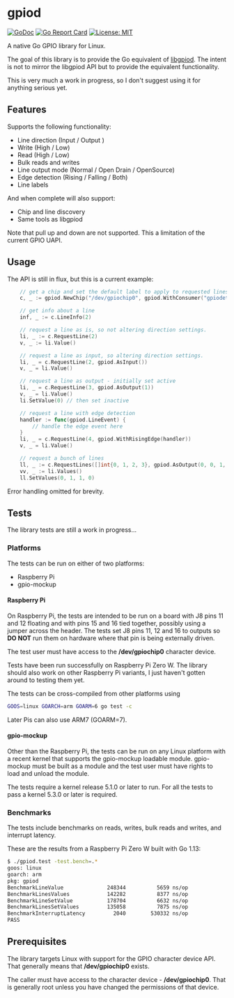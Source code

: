# gpiod

[![GoDoc](https://godoc.org/github.com/warthog618/gpiod?status.svg)](https://godoc.org/github.com/warthog618/gpiod)
[![Go Report Card](https://goreportcard.com/badge/github.com/warthog618/gpiod)](https://goreportcard.com/report/github.com/warthog618/gpiod)
[![License: MIT](https://img.shields.io/badge/License-MIT-yellow.svg)](https://github.com/warthog618/gpiod/blob/master/LICENSE)

A native Go GPIO library for Linux.

The goal of this library is to provide the Go equivalent of [libgpiod](https://git.kernel.org/pub/scm/libs/libgpiod/libgpiod.git/).  The intent is not to mirror the libgpiod API but to provide the equivalent functionality.

This is very much a work in progress, so I don't suggest using it for anything serious yet.

## Features

Supports the following functionality:

- Line direction (Input / Output )
- Write (High / Low)
- Read (High / Low)
- Bulk reads and writes
- Line output mode (Normal / Open Drain / OpenSource)
- Edge detection (Rising / Falling / Both)
- Line labels

And when complete will also support:

- Chip and line discovery
- Same tools as libgpiod

Note that pull up and down are not supported.  This a limitation of the current GPIO UAPI.

## Usage

The API is still in flux, but this is a current example:

```go
    // get a chip and set the default label to apply to requested lines
    c, _ := gpiod.NewChip("/dev/gpiochip0", gpiod.WithConsumer("gpiodetect"))

    // get info about a line
    inf, _ := c.LineInfo(2)

    // request a line as is, so not altering direction settings.
    li, _ := c.RequestLine(2)
    v, _ := li.Value()

    // request a line as input, so altering direction settings.
    li, _ = c.RequestLine(2, gpiod.AsInput())
    v, _ = li.Value()

    // request a line as output - initially set active
    li, _ = c.RequestLine(3, gpiod.AsOutput(1))
    v, _ = li.Value()
    li.SetValue(0) // then set inactive

    // request a line with edge detection
    handler := func(gpiod.LineEvent) {
        // handle the edge event here
    }
    li, _ = c.RequestLine(4, gpiod.WithRisingEdge(handler))
    v, _ = li.Value()

    // request a bunch of lines
    ll, _ := c.RequestLines([]int{0, 1, 2, 3}, gpiod.AsOutput(0, 0, 1, 1))
    vv, _ := li.Values()
    ll.SetValues(0, 1, 1, 0)

```

Error handling omitted for brevity.

## Tests

The library tests are still a work in progress...

### Platforms

The tests can be run on either of two platforms:

- Raspberry Pi
- gpio-mockup

#### Raspberry Pi

On Raspberry Pi, the tests are intended to be run on a board with J8 pins 11 and 12 floating and with pins 15 and 16 tied together, possibly using a jumper across the header.  The tests set J8 pins 11, 12 and 16 to outputs so **DO NOT** run them on hardware where that pin is being externally driven.

The test user must have access to the **/dev/gpiochip0** character device.

Tests have been run successfully on Raspberry Pi Zero W.  The library should also work on other Raspberry Pi variants, I just haven't gotten around to testing them yet.

The tests can be cross-compiled from other platforms using

```sh
GOOS=linux GOARCH=arm GOARM=6 go test -c
```

Later Pis can also use ARM7 (GOARM=7).

#### gpio-mockup

Other than the Raspberry Pi, the tests can be run on any Linux platform with a recent kernel that supports the gpio-mockup loadable module.  gpio-mockup must be built as a module and the test user must have rights to load and unload the module.

The tests require a kernel release 5.1.0 or later to run.  For all the tests to pass a kernel 5.3.0 or later is required.

### Benchmarks

The tests include benchmarks on reads, writes, bulk reads and writes,  and interrupt latency.

These are the results from a Raspberry Pi Zero W built with Go 1.13:

```sh
$ ./gpiod.test -test.bench=.*
goos: linux
goarch: arm
pkg: gpiod
BenchmarkLineValue              248344          5659 ns/op
BenchmarkLinesValues            142282          8377 ns/op
BenchmarkLineSetValue           178704          6632 ns/op
BenchmarkLinesSetValues         135058          7875 ns/op
BenchmarkInterruptLatency         2040        530332 ns/op
PASS
```

## Prerequisites

The library targets Linux with support for the GPIO character device API.  That generally means that **/dev/gpiochip0** exists.

The caller must have access to the character device - **/dev/gpiochip0**.  That is generally root unless you have changed the permissions of that device.
